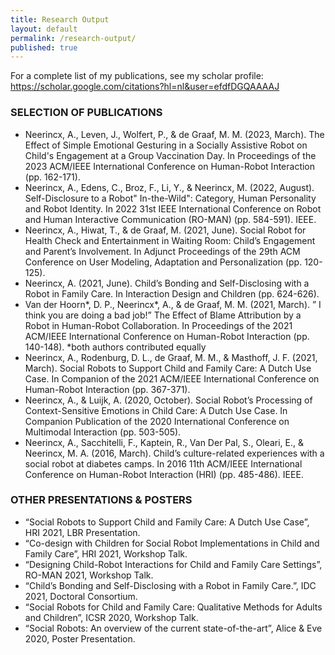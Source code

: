 ```yaml
---
title: Research Output
layout: default
permalink: /research-output/
published: true
---
```


For a complete list of my publications, see my scholar profile: https://scholar.google.com/citations?hl=nl&user=efdfDGQAAAAJ

### SELECTION OF PUBLICATIONS

- Neerincx, A., Leven, J., Wolfert, P., & de Graaf, M. M. (2023, March). The Effect of Simple Emotional Gesturing in a Socially Assistive Robot on Child's Engagement at a Group Vaccination Day. In Proceedings of the 2023 ACM/IEEE International Conference on Human-Robot Interaction (pp. 162-171).
- Neerincx, A., Edens, C., Broz, F., Li, Y., & Neerincx, M. (2022, August). Self-Disclosure to a Robot" In-the-Wild": Category, Human Personality and Robot Identity. In 2022 31st IEEE International Conference on Robot and Human Interactive Communication (RO-MAN) (pp. 584-591). IEEE.
- Neerincx, A., Hiwat, T., & de Graaf, M. (2021, June). Social Robot for Health Check and Entertainment in Waiting Room: Child’s Engagement and Parent’s Involvement. In Adjunct Proceedings of the 29th ACM Conference on User Modeling, Adaptation and Personalization (pp. 120-125).
- Neerincx, A. (2021, June). Child’s Bonding and Self-Disclosing with a Robot in Family Care. In Interaction Design and Children (pp. 624-626).
- Van der Hoorn*, D. P., Neerincx*, A., & de Graaf, M. M. (2021, March). ” I think you are doing a bad job!” The Effect of Blame Attribution by a Robot in Human-Robot Collaboration. In Proceedings of the 2021 ACM/IEEE International Conference on Human-Robot Interaction (pp. 140-148). *both authors contributed equally
- Neerincx, A., Rodenburg, D. L., de Graaf, M. M., & Masthoff, J. F. (2021, March). Social Robots to Support Child and Family Care: A Dutch Use Case. In Companion of the 2021 ACM/IEEE International Conference on Human-Robot Interaction (pp. 367-371).
- Neerincx, A., & Luijk, A. (2020, October). Social Robot’s Processing of Context-Sensitive Emotions in Child Care: A Dutch Use Case. In Companion Publication of the 2020 International Conference on Multimodal Interaction (pp. 503-505).
- Neerincx, A., Sacchitelli, F., Kaptein, R., Van Der Pal, S., Oleari, E., & Neerincx, M. A. (2016, March). Child’s culture-related experiences with a social robot at diabetes camps. In 2016 11th ACM/IEEE International Conference on Human-Robot Interaction (HRI) (pp. 485-486). IEEE.

### OTHER PRESENTATIONS & POSTERS

- “Social Robots to Support Child and Family Care: A Dutch Use Case”, HRI 2021, LBR Presentation.
- “Co-design with Children for Social Robot Implementations in Child and Family Care”, HRI 2021, Workshop Talk.
- “Designing Child-Robot Interactions for Child and Family Care Settings”, RO-MAN 2021, Workshop Talk.
- “Child’s Bonding and Self-Disclosing with a Robot in Family Care.”, IDC 2021, Doctoral Consortium.
- “Social Robots for Child and Family Care: Qualitative Methods for Adults and Children”, ICSR 2020, Workshop Talk.
- “Social Robots: An overview of the current state-of-the-art”, Alice & Eve 2020, Poster Presentation.

